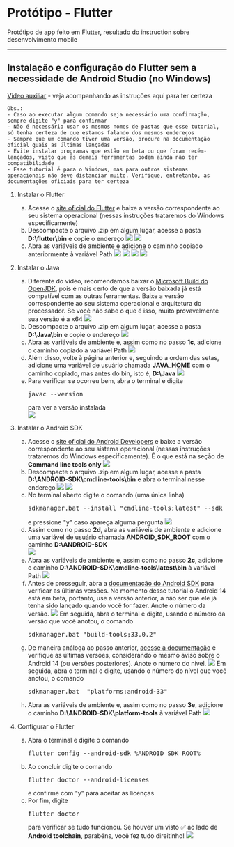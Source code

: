 # Protótipo - Flutter

Protótipo de app feito em Flutter, resultado do instruction sobre desenvolvimento mobile

---

## Instalação e configuração do Flutter sem a necessidade de Android Studio (no Windows)

[Vídeo auxiliar](https://www.youtube.com/watch?v=MruPYtw9Lk0&ab_channel=0xPanda) - veja acompanhando as instruções aqui para ter certeza

```
Obs.:
- Caso ao executar algum comando seja necessário uma confirmação, sempre digite "y" para confirmar
- Não é necessário usar os mesmos nomes de pastas que esse tutorial, só tenha certeza de que estamos falando dos mesmos endereços
- Sempre que um comando tiver uma versão, procure na documentação oficial quais as últimas lançadas
- Evite instalar programas que estão em beta ou que foram recém-lançados, visto que as demais ferramentas podem ainda não ter compatibilidade
- Esse tutorial é para o Windows, mas para outros sistemas operacionais não deve distanciar muito. Verifique, entretanto, as documentações oficiais para ter certeza
```

1. Instalar o Flutter
	<ol type="a">
		<li>
			Acesse o <a href="https://docs.flutter.dev/get-started/install" target="_blank">site oficial do Flutter</a> e baixe a versão correspondente ao seu sistema operacional (nessas instruções trataremos do Windows especificamente)
		</li>
		<li>
			Descompacte o arquivo .zip em algum lugar, acesse a pasta <b>D:\flutter\bin</b> e copie o endereço
			<img src="./images/Passo1b.jpg">
			<img src="./images/Passo1b_2.jpg">
		</li>
		<li>
			Abra as variáveis de ambiente e adicione o caminho copiado anteriormente à variável Path
			<img src="./images/Passo1c.jpg">
			<img src="./images/Passo1c_2.jpg">
			<img src="./images/Passo1c_3.jpg">
			<img src="./images/Passo1c_4.jpg">	
		</li>
	</ol>

2. Instalar o Java
	<ol type="a">
		<li>
			Diferente do vídeo, recomendamos baixar o <a href="https://learn.microsoft.com/pt-br/java/openjdk/download" target="_blank">Microsoft Build do OpenJDK</a>, pois é mais certo de que a versão baixada já está compatível com as outras ferramentas. Baixe a versão correspondente ao seu sistema operacional e arquitetura do processador. Se você não sabe o que é isso, muito provavelmente sua versão é
			a x64
			<img src="./images/Passo2a.jpg">
		</li>
		<li>
			Descompacte o arquivo .zip em algum lugar, acesse a pasta <b>D:\Java\bin</b> e copie o endereço
			<img src="./images/Passo2b.jpg">
		</li>
		<li>
			Abra as variáveis de ambiente e, assim como no passo <b>1c</b>, adicione o caminho copiado à variável Path
			<img src="./images/Passo2c.jpg">
		</li>
		<li>
			Além disso, volte à página anterior e, seguindo a ordem das setas, adicione uma variável de usuário chamada <b>JAVA_HOME</b> com o caminho copiado, mas antes do bin, isto é, <b>D:\Java</b>
			<img src="./images/Passo2c_2.jpg">
		</li>
		<li>
			Para verificar se ocorreu bem, abra o terminal e digite <pre>javac --version</pre> para ver a versão instalada<br>
			<img src="./images/Passo2e.jpg">
		</li>
	</ol>

3. Instalar o Android SDK
	<ol type="a">
		<li>
			Acesse o <a href="https://developer.android.com/studio#:~:text=Command%20line%20tools%20only" target="_blank">site oficial do Android Developers</a> e baixe a versão correspondente ao seu sistema operacional (nessas instruções trataremos do Windows especificamente). É o que está na seção de <b>Command line tools only</b>
			<img src="./images/Passo3a.jpg">
		</li>
		<li>
			Descompacte o arquivo .zip em algum lugar, acesse a pasta <b>D:\ANDROID-SDK\cmdline-tools\bin</b> e abra o terminal nesse endereço
			<img src="./images/Passo3b.jpg">
			<img src="./images/Passo3b_2.jpg">
		</li>
		<li>
			No terminal aberto digite o comando (uma única linha) <pre>sdkmanager.bat --install "cmdline-tools;latest" --sdk_root=../../</pre> e pressione "y" caso apareça alguma pergunta
			<img src="./images/Passo3c.jpg">
		</li>
		<li>
			Assim como no passo <b>2d</b>, abra as variáveis de ambiente e adicione uma variável de usuário chamada <b>ANDROID_SDK_ROOT</b> com o caminho <b>D:\ANDROID-SDK</b><br>
			<img src="./images/Passo3d.jpg">
		</li>
		<li>
			Abra as variáveis de ambiente e, assim como no passo <b>2c</b>, adicione o caminho <b>D:\ANDROID-SDK\cmdline-tools\latest\bin</b> à variável Path
			<img src="./images/Passo3e.jpg">
		</li>
		<li>
			Antes de prosseguir, abra a <a href="https://developer.android.com/studio/releases/build-tools?hl=pt-br">documentação do Android SDK</a> para verificar as últimas versões. No momento desse tutorial o Android 14 está em beta, portanto, use a versão anterior, a não ser que ele já tenha sido lançado quando você for fazer. Anote o número da versão.
			<img src="./images/Passo3f.jpg">
			Em seguida, abra o terminal e digite, usando o número da versão que você anotou, o comando <pre>sdkmanager.bat "build-tools;33.0.2"</pre>
		</li>
		<li>
			De maneira análoga ao passo anterior, <a href="https://developer.android.com/studio/releases/platforms?hl=pt-br">acesse a documentação</a> e verifique as últimas versões, considerando o mesmo aviso sobre o Android 14 (ou versões posteriores). Anote o número do nível.
			<img src="./images/Passo3g.jpg">
			Em seguida, abra o terminal e digite, usando o número do nível que você anotou, o comando <pre>sdkmanager.bat  "platforms;android-33"</pre>
		</li>
		<li>
			Abra as variáveis de ambiente e, assim como no passo <b>3e</b>, adicione o caminho <b>D:\ANDROID-SDK\platform-tools</b> à variável Path
			<img src="./images/Passo3h.jpg">
		</li>
	</ol>

4. Configurar o Flutter
	<ol type="a">
		<li>
			Abra o terminal e digite o comando <pre>flutter config --android-sdk %ANDROID_SDK_ROOT%</pre>
		</li>
		<li>
			Ao concluir digite o comando <pre>flutter doctor --android-licenses</pre> e confirme com "y" para aceitar as licenças
		</li>
		<li>
			Por fim, digite <pre>flutter doctor</pre> para verificar se tudo funcionou. Se houver um visto ✅ ao lado de <b>Android toolchain</b>, parabéns, você fez tudo direitinho! 
			<img src="./images/Passo4a.jpg">
		</li>
	</ol>
